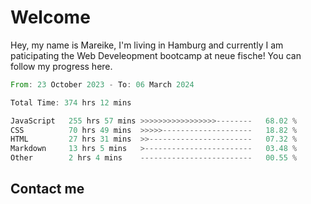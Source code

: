 # Welcome

Hey, my name is Mareike, I'm living in Hamburg and currently I am paticipating the Web Develeopment bootcamp at neue fische!
You can follow my progress here.

<!--START_SECTION:waka-->

```rust
From: 23 October 2023 - To: 06 March 2024

Total Time: 374 hrs 12 mins

JavaScript   255 hrs 57 mins >>>>>>>>>>>>>>>>>--------   68.02 %
CSS          70 hrs 49 mins  >>>>>--------------------   18.82 %
HTML         27 hrs 31 mins  >>-----------------------   07.32 %
Markdown     13 hrs 5 mins   >------------------------   03.48 %
Other        2 hrs 4 mins    -------------------------   00.55 %
```

<!--END_SECTION:waka-->

## Contact me



